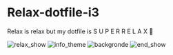 # Relax-dotfile-i3
Relax is relax but my dotfile is S U P E R  R E L A X  🐧

![relax_show](https://user-images.githubusercontent.com/79658234/181002770-7fe975a5-e9a5-4076-b5ce-ae4f513e7b3d.png)
![info_theme](https://user-images.githubusercontent.com/79658234/181002806-6e053eaf-1b41-4def-bde8-4a6e528e9655.png)
![backgronde](https://user-images.githubusercontent.com/79658234/181002840-b5e46f4c-9a13-4950-be72-608dab5876bb.png)
![end_show](https://user-images.githubusercontent.com/79658234/181002816-0c85ef66-126f-4b1a-b432-e2282a35eda5.png)


